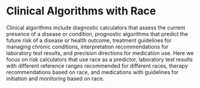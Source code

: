 # Clinical Algorithms with Race

Clinical algorithms include diagnostic calculators that assess the current presence of a disease or condition, prognostic algorithms that predict the future risk of a disease or health outcome, treatment guidelines for managing chronic conditions, interpretation recommendations for laboratory test results, and precision directions for medication use. Here we focus on risk calculators that use race as a predictor, laboratory test results with different reference ranges recommended for different races, therapy recommendations based on race, and medications with guidelines for initiation and monitoring based on race.
